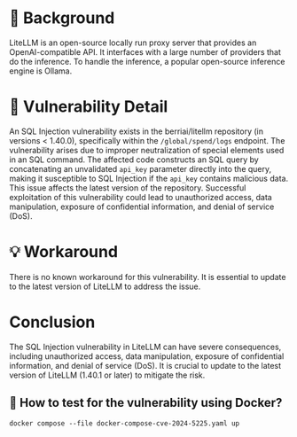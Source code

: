 # :mag_right: Background
LiteLLM is an open-source locally run proxy server that provides an OpenAI-compatible API. It interfaces with a large number of providers that do the inference. To handle the inference, a popular open-source inference engine is Ollama.

# :bug: Vulnerability Detail
An SQL Injection vulnerability exists in the berriai/litellm repository (in versions < 1.40.0), specifically within the `/global/spend/logs` endpoint. The vulnerability arises due to improper neutralization of special elements used in an SQL command. The affected code constructs an SQL query by concatenating an unvalidated `api_key` parameter directly into the query, making it susceptible to SQL Injection if the `api_key` contains malicious data. This issue affects the latest version of the repository. Successful exploitation of this vulnerability could lead to unauthorized access, data manipulation, exposure of confidential information, and denial of service (DoS).

# :bulb: Workaround
There is no known workaround for this vulnerability. It is essential to update to the latest version of LiteLLM to address the issue.

# Conclusion
The SQL Injection vulnerability in LiteLLM can have severe consequences, including unauthorized access, data manipulation, exposure of confidential information, and denial of service (DoS). It is crucial to update to the latest version of LiteLLM (1.40.1 or later) to mitigate the risk.

## :whale: How to test for the vulnerability using Docker?

```
docker compose --file docker-compose-cve-2024-5225.yaml up
```

